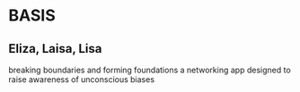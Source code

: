 # BASIS
## Eliza, Laisa, Lisa

breaking boundaries and forming foundations
a networking app designed to raise awareness of unconscious biases

